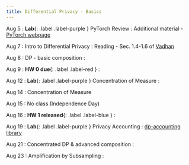 ```yaml
---
title: Differential Privacy - Basics
---
```


Aug 5
: **Lab**{: .label .label-purple }
    PyTorch Review
  : Additional material - [PyTorch webpage](https://pytorch.org/tutorials/beginner/introyt) 

Aug 7
: Intro to Differential Privacy
  : Reading - Sec. 1.4-1.6 of [Vadhan](https://privacytools.seas.harvard.edu/files/privacytools/files/complexityprivacy_1.pdf)

Aug 8
: DP - basic composition
    :

Aug 9
: **HW 0 due**{: .label .label-red }
    :

Aug 12
: **Lab**{: .label .label-purple } Concentration of Measure
    : 

Aug 14
: Concentration of Measure

Aug 15
: No class (Independence Day)

Aug 16
: **HW 1 released**{: .label .label-blue }
    :


Aug 19
: **Lab**{: .label .label-purple } Privacy Accounting
    : [dp-accounting library](https://pypi.org/project/dp-accounting/)


Aug 21
: Concentrated DP & advanced composition
    :

Aug 23
: Amplification by Subsampling
    :
